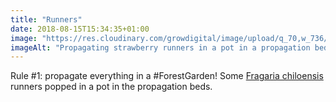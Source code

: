 ```yaml
---
title: "Runners"
date: 2018-08-15T15:34:35+01:00
image: "https://res.cloudinary.com/growdigital/image/upload/q_70,w_736/v1544304722/strawberry-44048653541.jpg"
imageAlt: "Propagating strawberry runners in a pot in a propagation bed"
---
```


Rule #1: propagate everything in a #ForestGarden! Some [Fragaria chiloensis](https://pfaf.org/user/Plant.aspx?LatinName=Fragaria+chiloensis) runners popped in a pot in the propagation beds.
